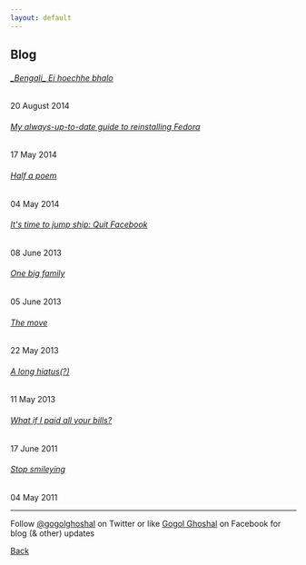 ```yaml
---
layout: default
---
```


## Blog

###### [\_Bengali\_ Ei hoechhe bhalo](posts/2014-08-20-announce-bengali.md)
20 August 2014
###### [My always-up-to-date guide to reinstalling Fedora](posts/2014-05-17-my-always-up-to-date-guide-to-reinstalling-fedora.md)
17 May 2014
###### [Half a poem](posts/2014-05-04-half-a-poem.md)
04 May 2014
###### [It's time to jump ship: Quit Facebook](posts/2013-06-08-quit-facebook.md)
08 June 2013
###### [One big family](posts/2013-06-05-one-big-family.md)
05 June 2013
###### [The move](posts/2013-05-22-the-move.md)
22 May 2013
###### [A long hiatus(?)](posts/2013-05-11-a-long-hiatus.md)
11 May 2013
###### [What if I paid all your bills?](posts/2011-06-17-what-if-i-paid-all-your-bills.md)
17 June 2011
###### [Stop smileying](posts/2011-05-04-stop-smileying.md)
04 May 2011


* * *

Follow [@gogolghoshal](https://twitter.com/gogolghoshal) on Twitter or like [Gogol Ghoshal](https://www.facebook.com/GogolGhoshal) on Facebook for blog (& other) updates

[Back](./)
